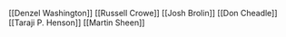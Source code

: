 [[Denzel Washington]]
[[Russell Crowe]]
[[Josh Brolin]]
[[Don Cheadle]]
[[Taraji P. Henson]]
[[Martin Sheen]]
